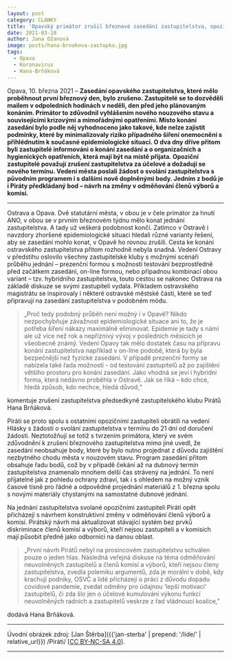```yaml
---
layout: post
category: CLANKY
title: 'Opavský primátor zrušil březnové zasedání zastupitelstva, opozice včetně Pirátů nyní žádá o jeho svolání '
date: 2021-03-10
author: Jana Ožanová
image: posts/hana-brnakova-zastupko.jpg
tags:
  - Opava
  - Koronavirus
  - Hana-Brňáková
---
```


Opava, 10. března 2021 – **Zasedání opavského zastupitelstva, které mělo proběhnout první březnový den, bylo zrušeno. Zastupitelé se to dozvěděli mailem v odpoledních hodinách v neděli, den před jeho plánovaným konáním. Primátor to zdůvodnil vyhlášením nového nouzového stavu a souvisejícími krizovými a mimořádnými opatřeními. Místo konání zasedání bylo podle něj vyhodnoceno jako takové, kde nelze zajistit podmínky, které by minimalizovaly riziko případného šíření onemocnění s přihlédnutím k současné epidemiologické situaci. O dva dny dříve přitom byli zastupitelé informováni o konání zasedání a o organizačních a hygienických opatřeních, která mají být na místě přijata. Opoziční zastupitelé považují zrušení zastupitelstva za účelové a dožadují se nového termínu. Vedení města poslali žádost o svolání zastupitelstva s původním programem i s dalšími nově doplněnými body. Jedním z bodů je i Piráty předkládaný bod – návrh na změny v odměňování členů výborů a komisí.**

<hr />

Ostrava a Opava. Dvě statutární města, v obou je v čele primátor za hnutí ANO, v obou se v prvním březnovém týdnu mělo konat jednání zastupitelstva. A tady už veškerá podobnost končí. Zatímco v Ostravě i navzdory zhoršené epidemiologické situaci hledali různé varianty řešení, aby se zasedání mohlo konat, v Opavě ho rovnou zrušili. Cesta ke konání ostravského zastupitelstva přitom rozhodně nebyla snadná. Vedení Ostravy v předstihu oslovilo všechny zastupitelské kluby s možnými scénáři průběhu jednání – prezenční formou s možností testování bezprostředně před začátkem zasedání, on-line formou, nebo případnou kombinací obou variant – tzv. hybridního zastupitelstva, touto cestou se nakonec Ostrava na základě diskuze se svými zastupiteli vydala. Příkladem ostravského magistrátu se inspirovaly i některé ostravské městské části, které se teď připravují na zasedání zastupitelstva v podobném módu.

> „Proč tedy podobný průběh není možný i v Opavě? Nikdo nezpochybňuje závažnost epidemiologické situace ani to, že je potřeba šíření nákazy maximálně eliminovat. Epidemie je tady s námi ale už více než rok a nepříznivý vývoj v posledních měsících je všeobecně známý. Vedení Opavy tak mělo dostatek času na přípravu konání zastupitelstva například v on-line podobě, která by byla bezpečnější než fyzické zasedání. V případě prezenční formy se nabízela také řada možností - od testování zastupitelů až po zajištění většího prostoru pro konání zasedání. Jako vhodná se jeví i hybridní forma, která nedávno proběhla v Ostravě. Jak se říká – kdo chce, hledá způsob, kdo nechce, hledá důvod,“

komentuje zrušení zastupitelstva předsedkyně zastupitelského klubu Pirátů Hana Brňáková.

Piráti se proto spolu s ostatními opozičními zastupiteli obrátili na vedení Hlásky s žádostí o svolání zastupitelstva v termínu do 21 dní od doručení žádosti. Neztotožňují se totiž s tvrzením primátora, který ve svém zdůvodnění k zrušení březnového zastupitelstva mimo jiné uvedl, že zasedání neobsahuje body, které by bylo nutno projednat z důvodu zajištění nezbytného chodu města v nouzovém stavu. Program zasedání přitom obsahuje řadu bodů, což by v případě čekání až na dubnový termín zastupitelstva znamenalo mnohem delší čas strávený na jednání. To není přijatelné jak z pohledu ochrany zdraví, tak i s ohledem na možný vznik časové tísně pro řádné a odpovědné projednání materiálů z 1. března spolu s novými materiály chystanými na samostatné dubnové jednání.

Na jednání zastupitelstva svolané opozičními zastupiteli Piráti opět přicházejí s návrhem konstruktivní změny v odměňování členů výborů a komisí. Pirátský návrh má aktualizovat stávající systém bez prvků diskriminace členů komisí a výborů, kteří nejsou zastupiteli a v komisích mají působit předně jako odborníci na danou oblast.

> „První návrh Pirátů nebyl na prosincovém zastupitelstvu schválen pouze o jeden hlas. Následná veřejná diskuse na téma odměňování neuvolněných zastupitelů a členů komisí a výborů, kteří nejsou členy zastupitelstva, zvedla polemiku argumentů, zda je morální v době, kdy krachují podniky, OSVČ a lidé přicházejí o práci z důvodu dopadu covidové pandemie, zvedat odměny pro údajnou ‘lepší motivaci’ zastupitelů, či zda šlo jen o účelové kumulování výkonu funkcí neuvolněných radních a zastupitelů veskrze z řad vládnoucí koalice,”

dodává Hana Brňáková.

---

Úvodní obrázek zdroj: [Jan Štěrba]({{'jan-sterba' | prepend: '/lide/' | relative_url}}) /Piráti/ \[[CC BY-NC-SA 4.0](https://creativecommons.org/licenses/by-nc-sa/4.0/deed.cs)\].

- - -
